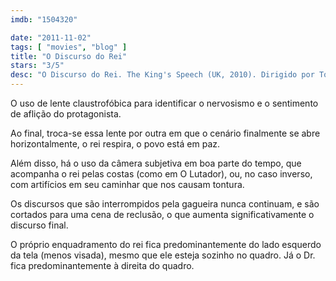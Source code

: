 ```yaml
---
imdb: "1504320"

date: "2011-11-02"
tags: [ "movies", "blog" ]
title: "O Discurso do Rei"
stars: "3/5"
desc: "O Discurso do Rei. The King's Speech (UK, 2010). Dirigido por Tom Hooper. Escrito por David Seidler. Com Colin Firth, Helena Bonham Carter, Derek Jacobi, Robert Portal, Richard Dixon, Paul Trussell, Adrian Scarborough, Andrew Havill, Charles Armstrong."
---
```

O uso de lente claustrofóbica para identificar o nervosismo e o sentimento de aflição do protagonista.

Ao final, troca-se essa lente por outra em que o cenário finalmente se abre horizontalmente, o rei respira, o povo está em paz.

Além disso, há o uso da câmera subjetiva em boa parte do tempo, que acompanha o rei pelas costas (como em O Lutador), ou, no caso inverso, com artifícios em seu caminhar que nos causam tontura.

Os discursos que são interrompidos pela gagueira nunca continuam, e são cortados para uma cena de reclusão, o que aumenta significativamente o discurso final.

O próprio enquadramento do rei fica predominantemente do lado esquerdo da tela (menos visada), mesmo que ele esteja sozinho no quadro. Já o Dr. fica predominantemente à direita do quadro.



